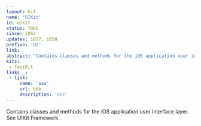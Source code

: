 ```yaml
---
layout: kit
name: 'UIKit'
id: uikit
status: TODO
since: iOS2
updates: iOS7, iOS8
prefixe: 'UI'
link: 
abstract: "Contains classes and methods for the iOS application user interface layer. See UIKit Framework."
kits:
 - TextKit
links__:
 - link:
     name: 'aaa'
     url: bbb
     description: 'ccc'
---
```


Contains classes and methods for the iOS application user interface layer. See UIKit Framework.
